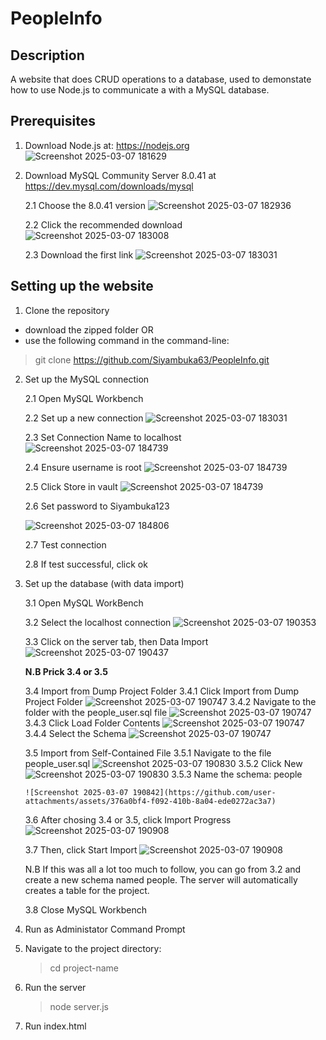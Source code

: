 # PeopleInfo
## Description

A website that does CRUD operations to a database, used to demonstate how to use Node.js to communicate a with a MySQL database.

## Prerequisites 

1. Download Node.js at: https://nodejs.org
     ![Screenshot 2025-03-07 181629](https://github.com/user-attachments/assets/59f09a2b-2ac1-4420-824c-ac6c9f61508f)

2. Download MySQL Community Server 8.0.41 at https://dev.mysql.com/downloads/mysql
   
   2.1 Choose the 8.0.41 version
   ![Screenshot 2025-03-07 182936](https://github.com/user-attachments/assets/f3e59213-5238-41e0-bf47-c0f61d0be238)
   
   2.2 Click the recommended download
   ![Screenshot 2025-03-07 183008](https://github.com/user-attachments/assets/00e96090-4d14-4256-a704-620231dba7cf)
   
   2.3 Download the first link
   ![Screenshot 2025-03-07 183031](https://github.com/user-attachments/assets/2da62bdf-41bd-478f-b59f-928c6c42b7c2)

## Setting up the website

1. Clone the repository

* download the zipped folder OR
* use the following command in the command-line:
> git clone https://github.com/Siyambuka63/PeopleInfo.git

2. Set up the MySQL connection
   
   2.1 Open MySQL Workbench
   
   2.2 Set up a new connection
   ![Screenshot 2025-03-07 183031](https://github.com/user-attachments/assets/6a4aaf02-99ff-4ff2-8312-c12a96a04167)
   
   2.3 Set Connection Name to localhost
   ![Screenshot 2025-03-07 184739](https://github.com/user-attachments/assets/6ccd8e2a-dae0-484a-9991-b27eef1770af)
   
   2.4 Ensure username is root
   ![Screenshot 2025-03-07 184739](https://github.com/user-attachments/assets/ab130ca4-b2ab-4101-bfcf-73d678591135)
   
   2.5 Click Store in vault
   ![Screenshot 2025-03-07 184739](https://github.com/user-attachments/assets/7b5e700e-754a-4982-a1ea-6c237a2fa6c0)
   
   2.6 Set password to Siyambuka123

   ![Screenshot 2025-03-07 184806](https://github.com/user-attachments/assets/5b362721-c5ea-45a4-aa7d-abc67ab69741)
   
   2.7 Test connection
   
   2.8 If test successful, click ok

4. Set up the database (with data import)
   
   3.1 Open MySQL WorkBench
   
   3.2 Select the localhost connection
   ![Screenshot 2025-03-07 190353](https://github.com/user-attachments/assets/5d8de716-bb0e-4881-95b1-aa12d2f89a2f)
   
   3.3 Click on the server tab, then Data Import
   ![Screenshot 2025-03-07 190437](https://github.com/user-attachments/assets/bf2144b7-df73-47f0-b5b2-9108a08bb0f7)
   
   **N.B Prick 3.4 or 3.5**
   
   3.4 Import from Dump Project Folder 
       3.4.1 Click Import from Dump Project Folder
       ![Screenshot 2025-03-07 190747](https://github.com/user-attachments/assets/22c18de0-b0a5-476c-ba06-77c01081d6e2)
       3.4.2 Navigate to the folder with the people_user.sql file
       ![Screenshot 2025-03-07 190747](https://github.com/user-attachments/assets/94a96d38-9984-49b1-a635-c8a0da7fc7e2)
       3.4.3 Click Load Folder Contents
        ![Screenshot 2025-03-07 190747](https://github.com/user-attachments/assets/d9176af8-b07e-4473-9097-de074371b8b1)
       3.4.4 Select the Schema
       ![Screenshot 2025-03-07 190747](https://github.com/user-attachments/assets/c7df6b3b-71c5-4c4b-a31e-1e5faff57ec6)

   3.5 Import from Self-Contained File
       3.5.1 Navigate to the file people_user.sql
       ![Screenshot 2025-03-07 190830](https://github.com/user-attachments/assets/5155b715-e503-421a-836a-19b9e42cc74c)
       3.5.2 Click New
       ![Screenshot 2025-03-07 190830](https://github.com/user-attachments/assets/1eae4d40-a718-4bef-a5b7-2770f340a5ed)
       3.5.3 Name the schema: people
   
       ![Screenshot 2025-03-07 190842](https://github.com/user-attachments/assets/376a0bf4-f092-410b-8a04-ede0272ac3a7)

   3.6 After chosing 3.4 or 3.5, click Import Progress
   ![Screenshot 2025-03-07 190908](https://github.com/user-attachments/assets/1d516465-9a38-4525-bfeb-a01339394b05)

   3.7 Then, click Start Import
   ![Screenshot 2025-03-07 190908](https://github.com/user-attachments/assets/9c0eb39c-808d-4319-a978-e5511b99b73e)

   N.B If this was all a lot too much to follow, you can go from 3.2 and create a new schema named people. The server will automatically creates a table for the project. 

   3.8 Close MySQL Workbench

6. Run as Administator Command Prompt
   
7. Navigate to the project directory:
   > cd project-name

8. Run the server
   > node server.js

9. Run index.html
   
